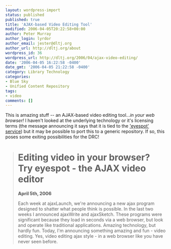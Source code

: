```yaml
---
layout: wordpress-import
status: published
published: true
title: 'AJAX-based Video Editing Tool'
modified: 2006-04-05T20:22:58+00:00
author: Peter Murray
author_login: lyrdor
author_email: jester@dltj.org
author_url: http://dltj.org/about
wordpress_id: 36
wordpress_url: http://dltj.org/2006/04/ajax-video-editing/
date: '2006-04-05 16:22:58 -0400'
date_gmt: '2006-04-05 21:22:58 -0400'
category: Library Technology
categories:
- Blue Sky
- Unified Content Repository
tags:
- video
comments: []
---
```

<p>
This is amazing stuff -- an AJAX-based video editing tool...<i>in your web browser!</i>  I haven't looked at the underlying technology or it's licensing terms (the message announcing it says that it is tied to the <a href="http://eyespot.com/">'eyespot' service</a>) but it may be possible to port this to a generic repository.  If so, this poses some exiting possibilities for the DRC!</p>
<blockquote>
<h1>Editing video in your browser? Try eyespot - the AJAX video editor</h1>
<p style="font-weight: 800;">April 5th, 2006</p>
<p>Each week at ajaxLaunch, we're announcing a new ajax program designed to shatter what people think is possible. In the last two weeks I announced ajaxWrite and ajaxSketch. These programs were significant because they load in seconds via a web browser, but look and operate like traditional applications. Amazing technology, but hardly fun. Today, I'm announcing something amazing and fun - video editing. Yes, video editing ajax style - in a web browser like you have never seen before.</p>
</blockquote>
